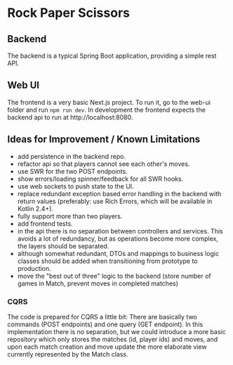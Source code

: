 # Rock Paper Scissors

## Backend

The backend is a typical Spring Boot application, providing a simple rest API.

## Web UI

The frontend is a very basic Next.js project. To run it, go to the web-ui folder and run `npm run dev`. In development the frontend expects the backend api to run at http://localhost:8080.

## Ideas for Improvement / Known Limitations

- add persistence in the backend repo.
- refactor api so that players cannot see each other's moves.
- use SWR for the two POST endpoints.
- show errors/loading spinner/feedback for all SWR hooks.
- use web sockets to push state to the UI.
- replace redundant exception based error handling in the backend with return values (preferably: use Rich Errors, which will be available in Kotlin 2.4+).
- fully support more than two players.
- add frontend tests.
- in the api there is no separation between controllers and services. This avoids a lot of redundancy, but as operations become more complex, the layers should be separated.
- although somewhat redundant, DTOs and mappings to business logic classes should be added when transitioning from prototype to production.
- move the "best out of three" logic to the backend (store number of games in Match, prevent moves in completed matches)

### CQRS

The code is prepared for CQRS a little bit: There are basically two commands (POST endpoints) and one query (GET endpoint). In this implementation there is no separation, but we could introduce a more basic repository which only stores the matches (id, player ids) and moves, and upon each match creation and move update the more elaborate view currently represented by the Match class.
